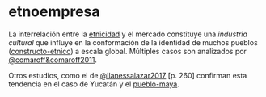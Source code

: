 # etnoempresa

La interrelación entre la [etnicidad](etnicidad.md) y el mercado constituye una *industria cultural* que influye en la conformación de la identidad de muchos pueblos ([constructo-etnico](constructo-etnico.md)) a escala global. Múltiples casos son analizados por [@comaroff&comaroff2011](@comaroff&comaroff2011.md).

Otros estudios, como el de [@llanessalazar2017](@llanessalazar2017.md) [p. 260] confirman esta tendencia en el caso de Yucatán y el [pueblo-maya](pueblo-maya.md).
